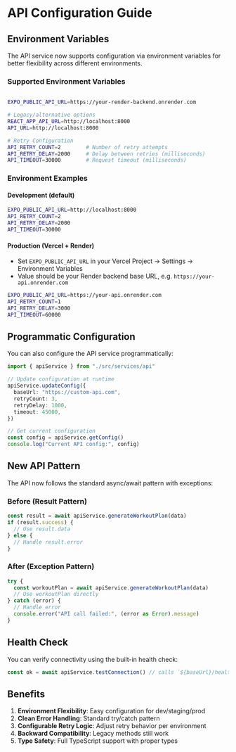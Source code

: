 # API Configuration Guide

## Environment Variables

The API service now supports configuration via environment variables for better flexibility across different environments.

### Supported Environment Variables

```bash

EXPO_PUBLIC_API_URL=https://your-render-backend.onrender.com

# Legacy/alternative options
REACT_APP_API_URL=http://localhost:8000
API_URL=http://localhost:8000

# Retry Configuration
API_RETRY_COUNT=2        # Number of retry attempts
API_RETRY_DELAY=2000     # Delay between retries (milliseconds)
API_TIMEOUT=30000        # Request timeout (milliseconds)
```

### Environment Examples

#### Development (default)

```bash
EXPO_PUBLIC_API_URL=http://localhost:8000
API_RETRY_COUNT=2
API_RETRY_DELAY=2000
API_TIMEOUT=30000
```

#### Production (Vercel + Render)

- Set `EXPO_PUBLIC_API_URL` in your Vercel Project → Settings → Environment Variables
- Value should be your Render backend base URL, e.g. `https://your-api.onrender.com`

```bash
EXPO_PUBLIC_API_URL=https://your-api.onrender.com
API_RETRY_COUNT=1
API_RETRY_DELAY=3000
API_TIMEOUT=60000
```

## Programmatic Configuration

You can also configure the API service programmatically:

```typescript
import { apiService } from "./src/services/api"

// Update configuration at runtime
apiService.updateConfig({
  baseUrl: "https://custom-api.com",
  retryCount: 3,
  retryDelay: 1000,
  timeout: 45000,
})

// Get current configuration
const config = apiService.getConfig()
console.log("Current API config:", config)
```

## New API Pattern

The API now follows the standard async/await pattern with exceptions:

### Before (Result Pattern)

```typescript
const result = await apiService.generateWorkoutPlan(data)
if (result.success) {
  // Use result.data
} else {
  // Handle result.error
}
```

### After (Exception Pattern)

```typescript
try {
  const workoutPlan = await apiService.generateWorkoutPlan(data)
  // Use workoutPlan directly
} catch (error) {
  // Handle error
  console.error("API call failed:", (error as Error).message)
}
```

## Health Check

You can verify connectivity using the built-in health check:

```typescript
const ok = await apiService.testConnection() // calls `${baseUrl}/health`
```

## Benefits

1. **Environment Flexibility**: Easy configuration for dev/staging/prod
2. **Clean Error Handling**: Standard try/catch pattern
3. **Configurable Retry Logic**: Adjust retry behavior per environment
4. **Backward Compatibility**: Legacy methods still work
5. **Type Safety**: Full TypeScript support with proper types
